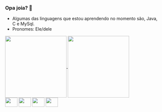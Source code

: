### Opa joia? 👋

-  Algumas das linguagens que estou aprendendo no momento são, Java, C e MySql.
-  Pronomes: Ele/dele


  <a href="https://github.com/gu1334/github-readme-stats">
  <img height=200 align="center" src="https://github-readme-stats.vercel.app/api?username=gu1334" />
</a>
<a href="https://github.com/gu1334/convoychat">
  <img height=200 align="center" src="https://github-readme-stats.vercel.app/api/top-langs?username=gu1334&layout=compact&langs_count=8&card_width=320" />            

  
</a>

<div style ="display: inline_block">
<img  height=30 width= 40 align="center" src="https://cdn.jsdelivr.net/gh/devicons/devicon/icons/c/c-original.svg"/>          
<img height=30 width= 40 align="center"  src="https://cdn.jsdelivr.net/gh/devicons/devicon/icons/mysql/mysql-original.svg" />
 <img height=30 width= 40 align="center" src="https://cdn.jsdelivr.net/gh/devicons/devicon/icons/javascript/javascript-original.svg" />
<img  height=30 width= 40 align="center" src="https://cdn.jsdelivr.net/gh/devicons/devicon/icons/java/java-original.svg" />
                  
</div>
